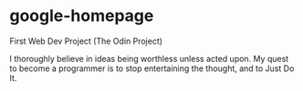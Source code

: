 # google-homepage
First Web Dev Project (The Odin Project)

I thoroughly believe in ideas being worthless unless acted upon. My quest to become a programmer is to stop entertaining the thought, and to Just Do It. 

